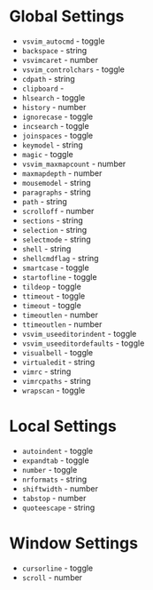 # Global Settings
* `vsvim_autocmd` - toggle
* `backspace` - string
* `vsvimcaret` - number
* `vsvim_controlchars` - toggle
* `cdpath` - string
* `clipboard` - 
* `hlsearch` - toggle
* `history` - number
* `ignorecase` - toggle
* `incsearch` - toggle
* `joinspaces` - toggle
* `keymodel` - string
* `magic` - toggle
* `vsvim_maxmapcount` - number
* `maxmapdepth` - number
* `mousemodel` - string
* `paragraphs` - string
* `path` - string
* `scrolloff` - number
* `sections` - string
* `selection` - string
* `selectmode` - string
* `shell` - string
* `shellcmdflag` - string
* `smartcase` - toggle
* `startofline` - toggle
* `tildeop` - toggle
* `ttimeout` - toggle
* `timeout` - toggle
* `timeoutlen` - number
* `ttimeoutlen` - number
* `vsvim_useeditorindent` - toggle
* `vsvim_useeditordefaults` - toggle
* `visualbell` - toggle
* `virtualedit` - string
* `vimrc` - string
* `vimrcpaths` - string
* `wrapscan` - toggle

# Local Settings
* `autoindent` - toggle
* `expandtab` - toggle
* `number` - toggle
* `nrformats` - string
* `shiftwidth` - number
* `tabstop` - number
* `quoteescape` - string

# Window Settings
* `cursorline` - toggle
* `scroll` - number
